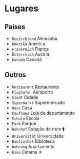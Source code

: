 # Lugares

## Países

-   `Deutschland` Alemanha
-   `Amerika` América
-   `Frankreich` França
-   `Österreich` Áustria
-   `Kanada` Canadá

## Outros

-   `Restaurant` Restaurante
-   `Flughafen` Aeroporto
-   `Stadt` Cidade
-   `Supermarkt` Supermercado
-   `Haus` Casa
-   `Kaufhaus` Loja de departamento
-   `Schule` Escola
-   `Park` Parque
-   `Bahnhof` Estação de trem 🚹
-   `Universität` Universidade
-   `Bibliothek` Biblioteca
-   `Wohnung` Apartamento
-   `Kino` Cinema ✴️
